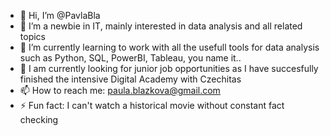 - 👋 Hi, I’m @PavlaBla
- 👀 I’m a newbie in IT, mainly interested in data analysis and all related topics
- 🌱 I’m currently learning to work with all the usefull tools for data analysis such as Python, SQL, PowerBI, Tableau, you name it..
- 💞️ I am currently looking for junior job opportunities as I have succesfully finished the intensive Digital Academy with Czechitas 
- 📫 How to reach me: paula.blazkova@gmail.com
- ⚡ Fun fact: I can't watch a historical movie without constant fact checking

<!---
PavlaBla/PavlaBla is a ✨ special ✨ repository because its `README.md` (this file) appears on your GitHub profile.
You can click the Preview link to take a look at your changes.
--->
